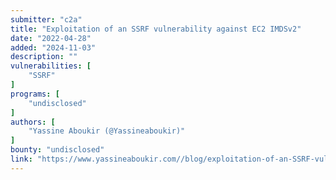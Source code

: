 ```yaml
---
submitter: "c2a"
title: "Exploitation of an SSRF vulnerability against EC2 IMDSv2"
date: "2022-04-28"
added: "2024-11-03"
description: ""
vulnerabilities: [
    "SSRF"
]
programs: [
    "undisclosed"
]
authors: [
    "Yassine Aboukir (@Yassineaboukir)"
]
bounty: "undisclosed"
link: "https://www.yassineaboukir.com//blog/exploitation-of-an-SSRF-vulnerability-against-EC2-IMDSv2/"
---
```




